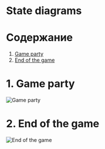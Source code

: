 # State diagrams

# Содержание
1. [Game party](#1)  
2. [End of the game](#2)

<a name="1"/>

# 1. Game party
![Game party](https://github.com/bar47ney/trtpo_two/blob/master/Images/state1_1.png)

<a name="2"/>

# 2. End of the game
![End of the game](https://github.com/bar47ney/trtpo_two/blob/master/Images/state_two.png)
